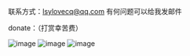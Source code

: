 联系方式：lsylovecq@qq.com 有何问题可以给我发邮件

donate：（打赏幸苦费）

![image](https://github.com/buptis073114/TestAndroidJNI/blob/master/.jpg)
![image](https://github.com/buptis073114/TestAndroidJNI/blob/master/.jpg)
![image](https://github.com/buptis073114/TestAndroidJNI/blob/master/.jpg)


